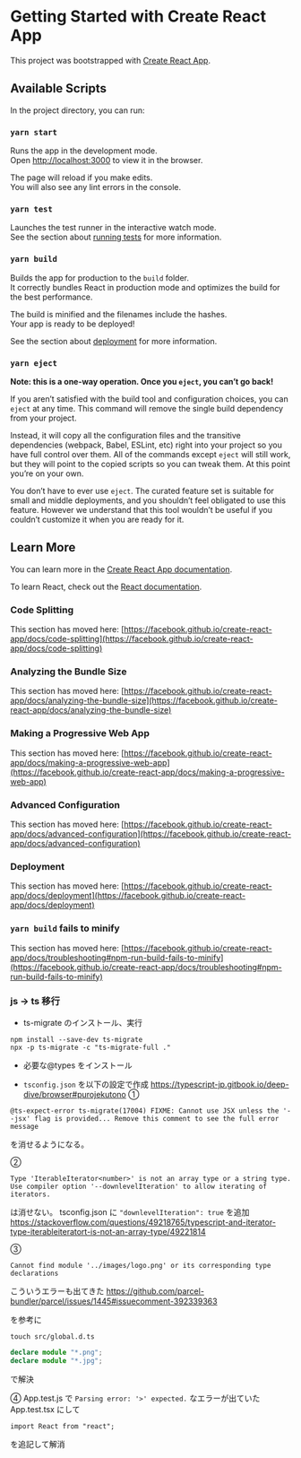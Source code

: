 # Getting Started with Create React App

This project was bootstrapped with [Create React App](https://github.com/facebook/create-react-app).

## Available Scripts

In the project directory, you can run:

### `yarn start`

Runs the app in the development mode.\
Open [http://localhost:3000](http://localhost:3000) to view it in the browser.

The page will reload if you make edits.\
You will also see any lint errors in the console.

### `yarn test`

Launches the test runner in the interactive watch mode.\
See the section about [running tests](https://facebook.github.io/create-react-app/docs/running-tests) for more information.

### `yarn build`

Builds the app for production to the `build` folder.\
It correctly bundles React in production mode and optimizes the build for the best performance.

The build is minified and the filenames include the hashes.\
Your app is ready to be deployed!

See the section about [deployment](https://facebook.github.io/create-react-app/docs/deployment) for more information.

### `yarn eject`

**Note: this is a one-way operation. Once you `eject`, you can’t go back!**

If you aren’t satisfied with the build tool and configuration choices, you can `eject` at any time. This command will remove the single build dependency from your project.

Instead, it will copy all the configuration files and the transitive dependencies (webpack, Babel, ESLint, etc) right into your project so you have full control over them. All of the commands except `eject` will still work, but they will point to the copied scripts so you can tweak them. At this point you’re on your own.

You don’t have to ever use `eject`. The curated feature set is suitable for small and middle deployments, and you shouldn’t feel obligated to use this feature. However we understand that this tool wouldn’t be useful if you couldn’t customize it when you are ready for it.

## Learn More

You can learn more in the [Create React App documentation](https://facebook.github.io/create-react-app/docs/getting-started).

To learn React, check out the [React documentation](https://reactjs.org/).

### Code Splitting

This section has moved here: [https://facebook.github.io/create-react-app/docs/code-splitting](https://facebook.github.io/create-react-app/docs/code-splitting)

### Analyzing the Bundle Size

This section has moved here: [https://facebook.github.io/create-react-app/docs/analyzing-the-bundle-size](https://facebook.github.io/create-react-app/docs/analyzing-the-bundle-size)

### Making a Progressive Web App

This section has moved here: [https://facebook.github.io/create-react-app/docs/making-a-progressive-web-app](https://facebook.github.io/create-react-app/docs/making-a-progressive-web-app)

### Advanced Configuration

This section has moved here: [https://facebook.github.io/create-react-app/docs/advanced-configuration](https://facebook.github.io/create-react-app/docs/advanced-configuration)

### Deployment

This section has moved here: [https://facebook.github.io/create-react-app/docs/deployment](https://facebook.github.io/create-react-app/docs/deployment)

### `yarn build` fails to minify

This section has moved here: [https://facebook.github.io/create-react-app/docs/troubleshooting#npm-run-build-fails-to-minify](https://facebook.github.io/create-react-app/docs/troubleshooting#npm-run-build-fails-to-minify)

### js -> ts 移行

- ts-migrate のインストール、実行

```
npm install --save-dev ts-migrate
npx -p ts-migrate -c "ts-migrate-full ."
```

- 必要な@types をインストール

- `tsconfig.json` を以下の設定で作成
  https://typescript-jp.gitbook.io/deep-dive/browser#purojekutono
  ①

```
@ts-expect-error ts-migrate(17004) FIXME: Cannot use JSX unless the '--jsx' flag is provided... Remove this comment to see the full error message
```

を消せるようになる。

②

```
Type 'IterableIterator<number>' is not an array type or a string type. Use compiler option '--downlevelIteration' to allow iterating of iterators.
```

は消せない。
tsconfig.json に
`"downlevelIteration": true` を追加
https://stackoverflow.com/questions/49218765/typescript-and-iterator-type-iterableiteratort-is-not-an-array-type/49221814

③

```
Cannot find module '../images/logo.png' or its corresponding type declarations
```

こういうエラーも出てきた
https://github.com/parcel-bundler/parcel/issues/1445#issuecomment-392339363

を参考に

```
touch src/global.d.ts
```

```src/global.d.ts
declare module "*.png";
declare module "*.jpg";
```

で解決

④
App.test.js で `Parsing error: '>' expected.` なエラーが出ていた
App.test.tsx にして

```
import React from "react";
```

を追記して解消
